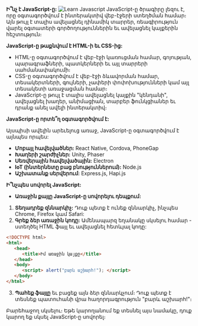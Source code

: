 **Ի՞նչ է JavaScript-ը:**
![Learn Javascript](https://www.w3docs.com/uploads/media/default/0001/05/4482fe09d95a0be765154b9cefff5e07f7fc32ff.png)
JavaScript-ը ծրագիրը լեզու է, որը օգտագործվում է ինտերակտիվ վեբ-էջերի ստեղծման համար։ Այն թույլ է տալիս ավելացնել դինամիկ տարրեր, ռեագիրություն վարել օգտատերի գործողություններին եւ ավելացնել կայքերին հեշտություն։

**JavaScript-ը թաքնվում է HTML-ի եւ CSS-ից:**

-   HTML-ը օգտագործվում է վեբ-էջի կառուցման համար, գոյության, պարագրաֆների, պատկերների եւ այլ տարրերի սահմանափակումի։
-   CSS-ը օգտագործվում է վեբ-էջի ձևավորման համար, տեսակերտների, գույների, չափերի փոփոխությունների կամ այլ տեսակետի առաջացման համար։
-   JavaScript-ը թույլ է տալիս ավելացնել կայքին "կենդանի", ավելացնել խաղեր, անիմացիան, տարբեր ֆունկցիաներ եւ դրանք անել ավելի ինտերակտիվ։

**JavaScript-ը որտե՞ղ օգտագործվում է:**

Այսպիսի ավելին արեւելուց առաջ, JavaScript-ը օգտագործվում է այնպես որպես:

-   **Մոբայլ հավելվածներ:** React Native, Cordova, PhoneGap
-   **Խաղերի շարժիչներ:** Unity, Phaser
-   **Սեռվերային հավելվածային:** Electron
-   **IoT (ինտերնետը բաց բնություններում):** Node.js
-   **Աշխատանք սերվերում:** Express.js, Hapi.js

**Ի՞նչպես սովորել JavaScript:**

-   **Առաջին քայլը JavaScript-ը սովորելու դեպքում:**

1.  **Տեղադրեք զննարկիչ:** Դուք պետք է ունեք զննարկիչ, ինչպես Chrome, Firefox կամ Safari:
2.  **Գրեք ձեր առաջին կոդը:** Ամենապարզ եղանակը սկսելու համար - ստեղծել HTML ֆայլ եւ ավելացնել հետևյալ կոդը:

```HTML
<!DOCTYPE html>
<html>
   <head>
      <title>Իմ առաջին կայքը</title>
   </head>
   <body>
      <script> alert("բարև աշխարհ!"); </script>
   </body>
</html>
```
3.  **Պահեք ֆայլը** եւ բացեք այն ձեր զննարկչում։ Դուք պետք է տեսնեք պատուհանի վրա հաղորդագրություն "բարև աշխարհ!"։

Բարեհաջող սկսելու։ Եթե ​​կարողանում եք տեսնել այս նամակը, դուք կարող եք սկսել JavaScript-ը սովորել։
